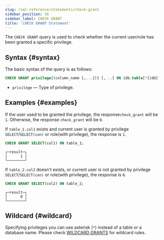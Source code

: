```yaml
---
slug: /sql-reference/statements/check-grant
sidebar_position: 56
sidebar_label: CHECK GRANT
title: 'CHECK GRANT Statement'
---
```


The `CHECK GRANT` query is used to check whether the current user/role has been granted a specific privilege.

## Syntax {#syntax}

The basic syntax of the query is as follows:

```sql
CHECK GRANT privilege[(column_name [,...])] [,...] ON {db.table[*]|db[*].*|*.*|table[*]|*}
```

- `privilege` — Type of privilege.

## Examples {#examples}

If the user used to be granted the privilege, the response`check_grant` will be `1`. Otherwise, the response `check_grant` will be `0`.

If `table_1.col1` exists and current user is granted by privilege `SELECT`/`SELECT(con)` or role(with privilege), the response is `1`.
```sql
CHECK GRANT SELECT(col1) ON table_1;
```

```text
┌─result─┐
│      1 │
└────────┘
```
If `table_2.col2` doesn't exists, or current user is not granted by privilege `SELECT`/`SELECT(con)` or role(with privilege), the response is `0`.
```sql
CHECK GRANT SELECT(col2) ON table_2;
```

```text
┌─result─┐
│      0 │
└────────┘
```

## Wildcard {#wildcard}
Specifying privileges you can use asterisk (`*`) instead of a table or a database name. Please check [WILDCARD GRANTS](../../sql-reference/statements/grant.md#wildcard-grants) for wildcard rules.
